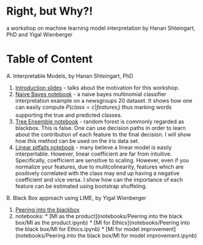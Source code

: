 # Right, but Why?!
a workshop on machine learning model interpretation
by Hanan Shteingart, PhD
and Yigal Wienberger

# Table of Content
A. Interpretable Models, by Hanan Shteingart, PhD
  1. [Introduction slides](decks/Right%20by%20Why_%20-%20Introduction.pdf) - talks about the motivation for this workshop.
  2. [Naive Bayes notebook](notebooks/naive_bayes/naive_bayes.ipynb) - a naive bayes multinomial classifier interpretation example on a newsgroups 20 dataset. It shows how one can easily compute $P(class=c|feature x_i)$ thus marking words supporting the true and predicted classes.
  3. [Tree Ensemble notebook](notebooks/random_forest/random_forest.ipynb) - random forest is commonly regarded as blackbox. This is false. One can use decision paths in order to learn about the contribution of each feature to the final decision. I will show how this method can be used on the iris data set. 
  4. [Linear pitfalls notebook](notebooks/linear/linear.ipynb) - many believe a linear model is easily interpertable. However, linear coefficient are far from intuitive. Specifically, coefficient are sensitive to scaling. However, even if you normalize your features, due to mulitcolinearity, features which are positively correlated with the class may end up having a negative coefficient and vice versa. I show how can the importance of each feature can be estimated using bootstrap shuffeling. 

B. Black Box approach using LIME, by Yigal Wienberger
  1. [Peering into the blackbox](/decks/Peering%20into%20the%20black%20box.pptx)
  2. notebooks: 
    * [MI as the product](notebooks/Peering into the black box/MI as the product.ipynb)
    * [MI for Ethics](notebooks/Peering into the black box/MI for Ethics.ipynb)
    * [MI for model improvement](notebooks/Peering into the black box/MI for model improvement.ipynb)

